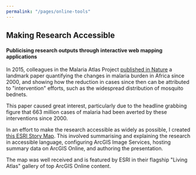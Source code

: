 ```yaml
---
permalink: "/pages/online-tools"
---
```


## Making Research Accessible

#### Publicising research outputs through interactive web mapping applications

In 2015, colleagues in the Malaria Atlas Project <a href="http://www.nature.com/doifinder/10.1038/nature15535" target=_blank>published in Nature</a> a landmark paper quantifying the changes in malaria burden in Africa since 2000, and showing how the reduction in cases since then can be attributed to "intervention" efforts, such as the widespread distribution of mosquito bednets. 

This paper caused great interest, particularly due to the headline grabbing figure that 663 million cases of malaria had been averted by these interventions since 2000.

In an effort to make the research accessible as widely as possible, I created <a href="https://oxforduni.maps.arcgis.com/apps/MapJournal/index.html?appid=77e0052c6e6146caaf1114c6268d274a" target="_blank">this ESRI Story Map</a>. This involved summarising and explaining the research in accessible language, configuring ArcGIS Image Services, hosting summary data on ArcGIS Online, and authoring the presentation. 

The map was well received and is featured by ESRI in their flagship "Living Atlas" gallery of top ArcGIS Online content.
